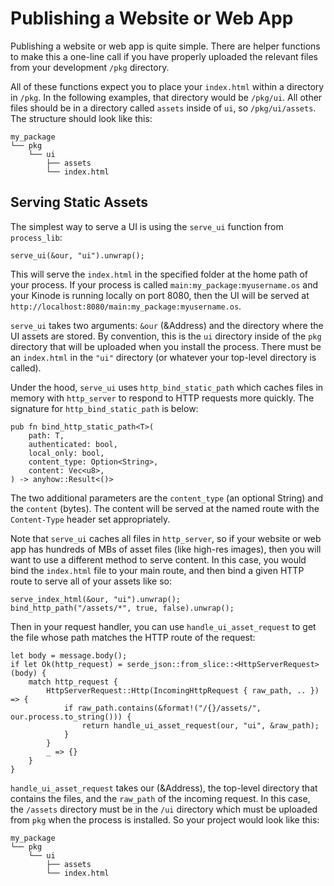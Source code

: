 # Publishing a Website or Web App

Publishing a website or web app is quite simple.
There are helper functions to make this a one-line call if you have properly uploaded the relevant files from your development `/pkg` directory.

All of these functions expect you to place your `index.html` within a directory in `/pkg`.
In the following examples, that directory would be `/pkg/ui`.
All other files should be in a directory called `assets` inside of `ui`, so `/pkg/ui/assets`.
The structure should look like this:

```
my_package
└── pkg
    └── ui
        ├── assets
        └── index.html
```

## Serving Static Assets

The simplest way to serve a UI is using the `serve_ui` function from `process_lib`:

```
serve_ui(&our, "ui").unwrap();
```

This will serve the `index.html` in the specified folder at the home path of your process.
If your process is called `main:my_package:myusername.os` and your Kinode is running locally on port 8080,
then the UI will be served at `http://localhost:8080/main:my_package:myusername.os`.

`serve_ui` takes two arguments: `&our` (&Address) and the directory where the UI assets are stored.
By convention, this is the `ui` directory inside of the `pkg` directory that will be uploaded when you install the process.
There must be an `index.html` in the `"ui"` directory (or whatever your top-level directory is called).

Under the hood, `serve_ui` uses `http_bind_static_path` which caches files in memory with `http_server` to respond to HTTP requests more quickly.
The signature for `http_bind_static_path` is below:

```
pub fn bind_http_static_path<T>(
    path: T,
    authenticated: bool,
    local_only: bool,
    content_type: Option<String>,
    content: Vec<u8>,
) -> anyhow::Result<()>
```

The two additional parameters are the `content_type` (an optional String) and the `content` (bytes).
The content will be served at the named route with the `Content-Type` header set appropriately.

Note that `serve_ui` caches all files in `http_server`, so if your website or web app has hundreds of MBs of asset files (like high-res images), then you will want to use a different method to serve content.
In this case, you would bind the `index.html` file to your main route, and then bind a given HTTP route to serve all of your assets like so:

```
serve_index_html(&our, "ui").unwrap();
bind_http_path("/assets/*", true, false).unwrap();
```

Then in your request handler, you can use `handle_ui_asset_request` to get the file whose path matches the HTTP route of the request:

```
let body = message.body();
if let Ok(http_request) = serde_json::from_slice::<HttpServerRequest>(body) {
    match http_request {
        HttpServerRequest::Http(IncomingHttpRequest { raw_path, .. }) => {
            if raw_path.contains(&format!("/{}/assets/", our.process.to_string())) {
                return handle_ui_asset_request(our, "ui", &raw_path);
            }
        }
        _ => {}
    }
}
```

`handle_ui_asset_request` takes our (&Address), the top-level directory that contains the files, and the `raw_path` of the incoming request.
In this case, the `/assets` directory must be in the `/ui` directory which must be uploaded from `pkg` when the process is installed.
So your project would look like this:

```
my_package
└── pkg
    └── ui
        ├── assets
        └── index.html
```
